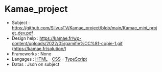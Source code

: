 # Kamae_project

- Subject : https://github.com/SilvusTV/Kamae_project/blob/main/Kamae_mini_projet_dev.pdf
- Design help : https://kamae.fr/wp-content/uploads/2022/05/gamifie%CC%81-copie-1.gif (https://kamae.fr/solution/)
- Frameworks : None
- Langages : [HTML](https://github.com/SilvusTV/Kamae_project/search?l=html) - [CSS](https://github.com/SilvusTV/Kamae_project/search?l=css) - [TypeScript](https://github.com/SilvusTV/Kamae_project/search?l=typescript)
- Datas : Json on subject